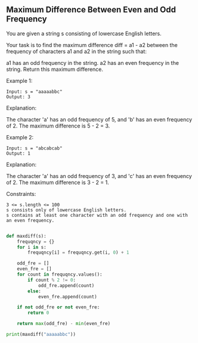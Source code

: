 
## Maximum Difference Between Even and Odd Frequency
You are given a string s consisting of lowercase English letters.

Your task is to find the maximum difference diff = a1 - a2 between the frequency of characters a1 and a2 in the string such that:

a1 has an odd frequency in the string.
a2 has an even frequency in the string.
Return this maximum difference.

 

Example 1:
```
Input: s = "aaaaabbc"
Output: 3
```
Explanation:

The character 'a' has an odd frequency of 5, and 'b' has an even frequency of 2.
The maximum difference is 5 - 2 = 3.

Example 2:
```
Input: s = "abcabcab"
Output: 1
```
Explanation:

The character 'a' has an odd frequency of 3, and 'c' has an even frequency of 2.
The maximum difference is 3 - 2 = 1.
 

Constraints:
```
3 <= s.length <= 100
s consists only of lowercase English letters.
s contains at least one character with an odd frequency and one with an even frequency.

```


``` python

def maxdiff(s):
    frequqncy = {}
    for i in s:
        frequqncy[i] = frequqncy.get(i, 0) + 1

    odd_fre = []
    even_fre = []
    for count in frequqncy.values():
        if count % 2 != 0:
            odd_fre.append(count)
        else:
            even_fre.append(count)

    if not odd_fre or not even_fre:
        return 0  

    return max(odd_fre) - min(even_fre)

print(maxdiff("aaaaabbc"))

```